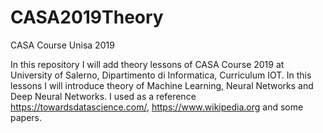 # CASA2019Theory
CASA Course Unisa 2019

In this repository I will add theory lessons of CASA Course 2019 at University of Salerno, Dipartimento di Informatica, Curriculum IOT.
In this lessons I will introduce theory of Machine Learning, Neural Networks and Deep Neural Networks. 
I used as a reference https://towardsdatascience.com/, https://www.wikipedia.org and some papers.
